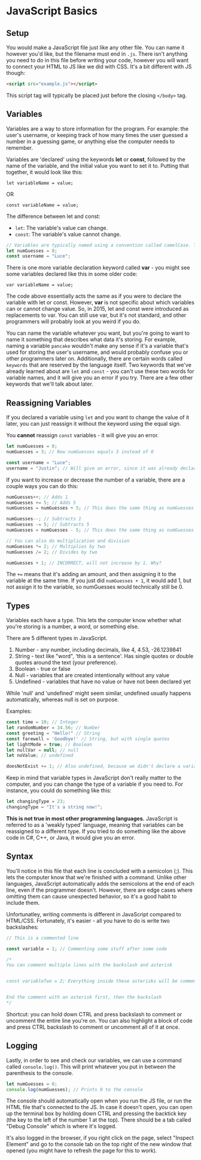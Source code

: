 # JavaScript Basics

## Setup

You would make a JavaScript file just like any other file. You can name it however you'd like, but the filename must end in `.js`. There isn't anything you need to do in this file before writing your code, however you will want to connect your HTML to JS like we did with CSS. It's a bit different with JS though:

```html
<script src="example.js"></script>
```

This script tag will typically be placed just before the closing `</body>` tag.

## Variables

Variables are a way to store information for the program. For example: the user's username, or keeping track of how many times the user guessed a number in a guessing game, or anything else the computer needs to remember.

Variables are 'declared' using the keywords **let** or **const**, followed by the name of the variable, and the initial value you want to set it to. Putting that together, it would look like this:

`let variableName = value;`

OR

`const variableName = value;`

The difference between let and const:

- `let`: The variable's value can change.
- `const`: The variable's value cannot change.

```js
// Variables are typically named using a convention called camelCase. The first word is lower case, and every following word is capitalized.
let numGuesses = 0;
const username = "Luce";
```

There is one more variable declaration keyword called **var** - you might see some variables declared like this in some older code:

`var variableName = value;`

The code above essentially acts the same as if you were to declare the variable with let or const. However, **var** is not specific about which variables can or cannot change value. So, in 2015, let and const were introduced as replacements to var. You can still use var, but it's not standard, and other programmers will probably look at you weird if you do.

You can name the variable whatever you want, but you're going to want to name it something that describes what data it's storing. For example, naming a variable `pancake` wouldn't make any sense if it's a variable that's used for storing the user's username, and would probably confuse you or other programmers later on. Additionally, there are certain words called `keywords` that are reserved by the language itself. Two keywords that we've already learned about are `let` and `const` - you can't use these two words for variable names, and it will give you an error if you try. There are a few other keywords that we'll talk about later.

## Reassigning Variables

If you declared a variable using `let` and you want to change the value of it later, you can just reassign it without the keyword using the equal sign.

You **cannot** reassign `const` variables - it will give you an error.

```js
let numGuesses = 0;
numGuesses = 3; // Now numGuesses equals 3 instead of 0

const username = "Luce";
username = "Justin"; // Will give an error, since it was already declared with const
```

If you want to increase or decrease the number of a variable, there are a couple ways you can do this:

```js
numGuesses++; // Adds 1
numGuesses += 5; // Adds 5
numGuesses = numGuesses + 5; // This does the same thing as numGuesses += 5

numGuesses--; // Subtracts 1
numGuesses -= 5; // Subtracts 5
numGuesses = numGuesses - 5; // This does the same thing as numGuesses -= 5

// You can also do multiplication and division
numGuesses *= 2; // Multiplies by two
numGuesses /= 2; // Divides by two

numGuesses + 1; // INCORRECT, will not increase by 1. Why?
```

The `+=` means that it's adding an amount, and then assigning it to the variable at the same time. If you just did `numGuesses + 1`, it would add 1, but not assign it to the variable, so numGuesses would technically still be 0.

## Types

Variables each have a type. This lets the computer know whether what you're storing is a number, a word, or something else.

There are 5 different types in JavaScript.

1. Number - any number, including decimals, like 4, 4.53, -26.1239841 
2. String - text like "word", 'this is a sentence'. Has single quotes or double quotes around the text (your preference).
3. Boolean - true or false
4. Null - variables that are created intentionally without any value
5. Undefined - variables that have no value or have not been declared yet

While 'null' and 'undefined' might seem similar, undefined usually happens automatically, whereas null is set on purpose.

Examples:

```js
const time = 10; // Integer
let randomNumber = 34.56; // Number
const greeting = "Hello!" // String
const farewell = 'Goodbye!' // String, but with single quotes
let lightMode = true; // Boolean
let nullVar = null; // null
let noValue; // undefined

doesNotExist += 1; // Also undefined, because we didn't declare a variable called doesNotExist. This will give an error.
```

Keep in mind that variable types in JavaScript don't really matter to the computer, and you can change the type of a variable if you need to. For instance, you could do something like this:

```js
let changingType = 23;
changingType = "It's a string now!";
```

**This is not true in most other programming languages.** JavaScript is referred to as a 'weakly typed' language, meaning that variables can be reassigned to a different type. If you tried to do something like the above code in C#, C++, or Java, it would give you an error.

## Syntax

You'll notice in this file that each line is concluded with a semicolon (;). This lets the computer know that we're finished with a command. Unlike other languages, JavaScript automatically adds the semicolons at the end of each line, even if the programmer doesn't. However, there are edge cases where omitting them can cause unexpected behavior, so it's a good habit to include them.

Unfortunatley, writing comments is different in JavaScript compared to HTML/CSS. Fortunately, it's easier - all you have to do is write two backslashes:

```js
// This is a commented line

const variable = 1; // Commenting some stuff after some code

/* 
You can comment multiple lines with the backslash and asterisk


const variableTwo = 2; Everything inside these asterisks will be commented


End the comment with an asterisk first, then the backslash
*/
```

Shortcut: you can hold down CTRL and press backslash to comment or uncomment the entire line you're on. You can also highlight a block of code and press CTRL backslash to comment or uncomment all of it at once.

## Logging

Lastly, in order to see and check our variables, we can use a command called `console.log()`. This will print whatever you put in between the parenthesis to the console.

```js
let numGuesses = 0;
console.log(numGuesses); // Prints 0 to the console
```

The console should automatically open when you run the JS file, or run the HTML file that's connected to the JS. In case it doesn't open, you can open up the terminal box by holding down CTRL and pressing the backtick key (the key to the left of the number 1 at the top). There should be a tab called "Debug Console" which is where it's logged.

It's also logged in the browser, if you right click on the page, select "Inspect Element" and go to the console tab on the top right of the new window that opened (you might have to refresh the page for this to work).